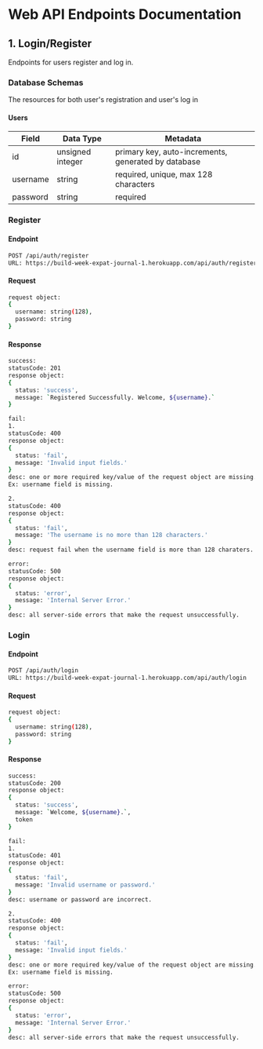 # Web API Endpoints Documentation

## 1. Login/Register

Endpoints for users register and log in.

### Database Schemas

The resources for both user's registration and user's log in

#### Users
| Field    | Data Type        | Metadata                                            |
| -------- | -----------------| --------------------------------------------------- |
| id       | unsigned integer | primary key, auto-increments, generated by database |
| username | string           | required, unique, max 128 characters                |
| password | string           | required                                            |

### Register

#### Endpoint

```sh
POST /api/auth/register
URL: https://build-week-expat-journal-1.herokuapp.com/api/auth/register
```

#### Request

```sh
request object:
{ 
  username: string(128),
  password: string
}
```

#### Response

```sh
success:
statusCode: 201
response object:
{ 
  status: 'success',
  message: `Registered Successfully. Welcome, ${username}.`
}
```
 
```sh
fail:
1.
statusCode: 400
response object:
{ 
  status: 'fail',
  message: 'Invalid input fields.'
}
desc: one or more required key/value of the request object are missing. 
Ex: username field is missing.

2.
statusCode: 400
response object:
{ 
  status: 'fail',
  message: 'The username is no more than 128 characters.'
}
desc: request fail when the username field is more than 128 charaters.
```

```sh
error:
statusCode: 500
response object:
{ 
  status: 'error',
  message: 'Internal Server Error.'
}
desc: all server-side errors that make the request unsuccessfully.
```

### Login

#### Endpoint

```sh
POST /api/auth/login
URL: https://build-week-expat-journal-1.herokuapp.com/api/auth/login
```

#### Request

```sh
request object:
{ 
  username: string(128),
  password: string
}
```

#### Response
 
```sh
success:
statusCode: 200
response object:
{ 
  status: 'success',
  message: `Welcome, ${username}.`,
  token
}
```

```sh
fail:
1.
statusCode: 401
response object:
{ 
  status: 'fail',
  message: 'Invalid username or password.'
}
desc: username or password are incorrect.

2.
statusCode: 400
response object:
{ 
  status: 'fail',
  message: 'Invalid input fields.'
}
desc: one or more required key/value of the request object are missing. 
Ex: username field is missing.
```
 
```sh
error:
statusCode: 500
response object:
{ 
  status: 'error',
  message: 'Internal Server Error.'
}
desc: all server-side errors that make the request unsuccessfully.
```


